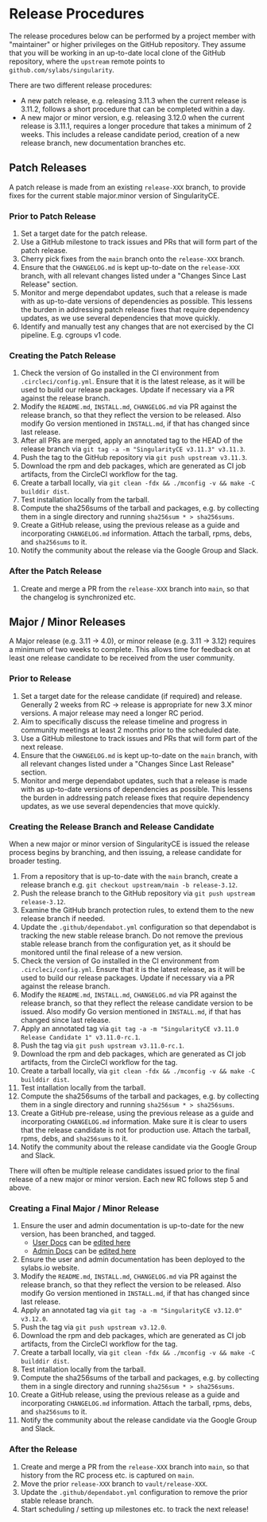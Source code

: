 # Release Procedures

The release procedures below can be performed by a project member with
"maintainer" or higher privileges on the GitHub repository. They assume that you
will be working in an up-to-date local clone of the GitHub repository, where the
`upstream` remote points to `github.com/sylabs/singularity`.

There are two different release procedures:

* A new patch release, e.g. releasing 3.11.3 when the current release is 3.11.2,
  follows a short procedure that can be completed within a day.
* A new major or minor version, e.g. releasing 3.12.0 when the current release
  is 3.11.1, requires a longer procedure that takes a minimum of 2 weeks. This
  includes a release candidate period, creation of a new release branch, new
  documentation branches etc.

## Patch Releases

A patch release is made from an existing `release-XXX` branch, to provide fixes
for the current stable major.minor version of SingularityCE.

### Prior to Patch Release

1. Set a target date for the patch release.
1. Use a GitHub milestone to track issues and PRs that will form part of the
   patch release.
1. Cherry pick fixes from the `main` branch onto the `release-XXX` branch.
1. Ensure that the `CHANGELOG.md` is kept up-to-date on the `release-XXX`
   branch, with all relevant changes listed under a "Changes Since Last Release"
   section.
1. Monitor and merge dependabot updates, such that a release is made with as
   up-to-date versions of dependencies as possible. This lessens the burden in
   addressing patch release fixes that require dependency updates, as we use
   several dependencies that move quickly.
1. Identify and manually test any changes that are not exercised by the CI
   pipeline. E.g. cgroups v1 code.

### Creating the Patch Release

1. Check the version of Go installed in the CI environment from
   `.circleci/config.yml`. Ensure that it is the latest release, as it will be
   used to build our release packages. Update if necessary via a PR against the
   release branch.
1. Modify the `README.md`, `INSTALL.md`, `CHANGELOG.md` via PR against the
   release branch, so that they reflect the version to be released. Also modify
   Go version mentioned in `INSTALL.md`, if that has changed since last release.
1. After all PRs are merged, apply an annotated tag to the HEAD of the release
   branch via `git tag -a -m "SingularityCE v3.11.3" v3.11.3`.
1. Push the tag to the GitHub repository via `git push upstream v3.11.3`.
1. Download the rpm and deb packages, which are generated as CI job artifacts,
   from the CircleCI workflow for the tag.
1. Create a tarball locally, via
   `git clean -fdx && ./mconfig -v && make -C builddir dist`.
1. Test installation locally from the tarball.
1. Compute the sha256sums of the tarball and packages, e.g. by collecting them
   in a single directory and running `sha256sum * > sha256sums`.
1. Create a GitHub release, using the previous release as a guide and
   incorporating `CHANGELOG.md` information. Attach the tarball, rpms, debs, and
   `sha256sums` to it.
1. Notify the community about the release via the Google Group and Slack.

### After the Patch Release

1. Create and merge a PR from the `release-XXX` branch into `main`, so that the
   changelog is synchronized etc.

## Major / Minor Releases

A Major release (e.g. 3.11 -> 4.0), or minor release (e.g. 3.11 -> 3.12)
requires a minimum of two weeks to complete. This allows time for feedback on at
least one release candidate to be received from the user community.

### Prior to Release

1. Set a target date for the release candidate (if required) and release.
   Generally 2 weeks from RC -> release is appropriate for new 3.X minor
   versions. A major release may need a longer RC period.
1. Aim to specifically discuss the release timeline and progress in community
   meetings at least 2 months prior to the scheduled date.
1. Use a GitHub milestone to track issues and PRs that will form part of the
   next release.
1. Ensure that the `CHANGELOG.md` is kept up-to-date on the `main` branch,
   with all relevant changes listed under a "Changes Since Last Release"
   section.
1. Monitor and merge dependabot updates, such that a release is made with as
   up-to-date versions of dependencies as possible. This lessens the burden in
   addressing patch release fixes that require dependency updates, as we use
   several dependencies that move quickly.

### Creating the Release Branch and Release Candidate

When a new major or minor version of SingularityCE is issued the release process
begins by branching, and then issuing, a release candidate for broader testing.

1. From a repository that is up-to-date with the `main` branch, create a release
   branch e.g. `git checkout upstream/main -b release-3.12`.
1. Push the release branch to the GitHub repository via `git push upstream
   release-3.12`.
1. Examine the GitHub branch protection rules, to extend them to the new release
   branch if needed.
1. Update the `.github/dependabot.yml` configuration so that dependabot is
   tracking the new stable release branch. Do not remove the previous stable
   release branch from the configuration yet, as it should be monitored until
   the final release of a new version.
1. Check the version of Go installed in the CI environment from
   `.circleci/config.yml`. Ensure that it is the latest release, as it will be
   used to build our release packages. Update if necessary via a PR against the
   release branch.
1. Modify the `README.md`, `INSTALL.md`, `CHANGELOG.md` via PR against the
   release branch, so that they reflect the release candidate version to be
   issued. Also modify Go version mentioned in `INSTALL.md`, if that has changed
   since last release.
1. Apply an annotated tag via
   `git tag -a -m "SingularityCE v3.11.0 Release Candidate 1" v3.11.0-rc.1`.
1. Push the tag via `git push upstream v3.11.0-rc.1`.
1. Download the rpm and deb packages, which are generated as CI job artifacts,
   from the CircleCI workflow for the tag.
1. Create a tarball locally, via
   `git clean -fdx && ./mconfig -v && make -C builddir dist`.
1. Test intallation locally from the tarball.
1. Compute the sha256sums of the tarball and packages, e.g. by collecting them
   in a single directory and running `sha256sum * > sha256sums`.
1. Create a GitHub pre-release, using the previous release as a guide and
   incorporating `CHANGELOG.md` information. Make sure it is clear to users that
   the release candidate is not for production use. Attach the tarball, rpms,
   debs, and `sha256sums` to it.
1. Notify the community about the release candidate via the Google Group and Slack.

There will often be multiple release candidates issued prior to the final
release of a new major or minor version. Each new RC follows step 5 and above.

### Creating a Final Major / Minor Release

1. Ensure the user and admin documentation is up-to-date for the new version,
   has been branched, and tagged.
   * [User Docs](https://www.sylabs.io/guides/latest/user-guide/) can be [edited
     here](https://github.com/sylabs/singularity-userdocs)
   * [Admin Docs](https://www.sylabs.io/guides/latest/admin-guide/) can be [edited
     here](https://github.com/sylabs/singularity-admindocs)
1. Ensure the user and admin documentation has been deployed to the sylabs.io
   website.
1. Modify the `README.md`, `INSTALL.md`, `CHANGELOG.md` via PR against the
   release branch, so that they reflect the version to be released. Also modify
   Go version mentioned in `INSTALL.md`, if that has changed since last release.
1. Apply an annotated tag via `git tag -a -m "SingularityCE v3.12.0" v3.12.0`.
1. Push the tag via `git push upstream v3.12.0`.
1. Download the rpm and deb packages, which are generated as CI job artifacts,
   from the CircleCI workflow for the tag.
1. Create a tarball locally, via
   `git clean -fdx && ./mconfig -v && make -C builddir dist`.
1. Test intallation locally from the tarball.
1. Compute the sha256sums of the tarball and packages, e.g. by collecting them
   in a single directory and running `sha256sum * > sha256sums`.
1. Create a GitHub release, using the previous release as a guide and
   incorporating `CHANGELOG.md` information. Attach the tarball, rpms, debs, and
   `sha256sums` to it.
1. Notify the community about the release candidate via the Google Group and Slack.

### After the Release

1. Create and merge a PR from the `release-XXX` branch into `main`, so that
   history from the RC process etc. is captured on `main`.
1. Move the prior `release-XXX` branch to `vault/release-XXX`.
1. Update the `.github/dependabot.yml` configuration to remove the prior stable
   release branch.
1. Start scheduling / setting up milestones etc. to track the next release!
